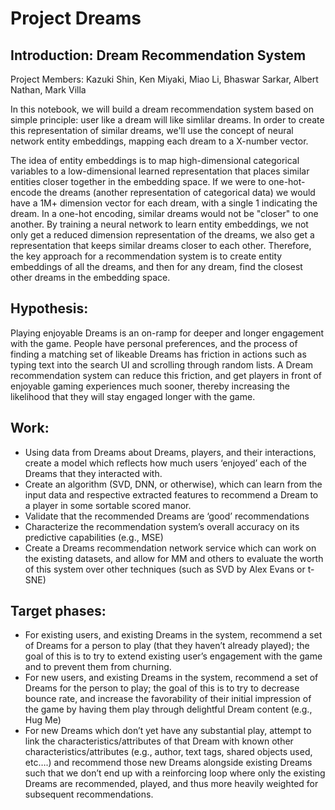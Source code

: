 # Project Dreams

## Introduction: Dream Recommendation System
Project Members: Kazuki Shin, Ken Miyaki, Miao Li, Bhaswar Sarkar, Albert Nathan, Mark Villa

In this notebook, we will build a dream recommendation system based on simple principle: user like a dream will like simlilar dreams. In order to create this representation of similar dreams, we'll use the concept of neural network entity embeddings, mapping each dream to a X-number vector.

The idea of entity embeddings is to map high-dimensional categorical variables to a low-dimensional learned representation that places similar entities closer together in the embedding space. If we were to one-hot-encode the dreams (another representation of categorical data) we would have a 1M+ dimension vector for each dream, with a single 1 indicating the dream. In a one-hot encoding, similar dreams would not be "closer" to one another. By training a neural network to learn entity embeddings, we not only get a reduced dimension representation of the dreams, we also get a representation that keeps similar dreams closer to each other. Therefore, the key approach for a recommendation system is to create entity embeddings of all the dreams, and then for any dream, find the closest other dreams in the embedding space.

## Hypothesis:
Playing enjoyable Dreams is an on-ramp for deeper and longer engagement with the game.
People have personal preferences, and the process of finding a matching set of likeable Dreams has friction in actions such as typing text into the search UI and scrolling through random lists.
A Dream recommendation system can reduce this friction, and get players in front of enjoyable gaming experiences much sooner, thereby increasing the likelihood that they will stay engaged longer with the game.

## Work:
- Using data from Dreams about Dreams, players, and their interactions, create a model which reflects how much users ‘enjoyed’ each of the Dreams that they interacted with.
- Create an algorithm (SVD, DNN, or otherwise), which can learn from the input data and respective extracted features to recommend a Dream to a player in some sortable scored manor.
- Validate that the recommended Dreams are ‘good’ recommendations
- Characterize the recommendation system’s overall accuracy on its predictive capabilities (e.g., MSE)
- Create a Dreams recommendation network service which can work on the existing datasets, and allow for MM and others to evaluate the worth of this system over other techniques (such as SVD by Alex Evans or t-SNE)

## Target phases:
- For existing users, and existing Dreams in the system, recommend a set of Dreams for a person to play (that they haven’t already played); the goal of this is to try to extend existing user’s engagement with the game and to prevent them from churning.
- For new users, and existing Dreams in the system, recommend a set of Dreams for the person to play; the goal of this is to try to decrease bounce rate, and increase the favorability of their initial impression of the game by having them play through delightful Dream content (e.g., Hug Me)
- For new Dreams which don’t yet have any substantial play, attempt to link the characteristics/attributes of that Dream with known other characteristics/attributes (e.g., author, text tags, shared objects used, etc….) and recommend those new Dreams alongside existing Dreams such that we don’t end up with a reinforcing loop where only the existing Dreams are recommended, played, and thus more heavily weighted for subsequent recommendations.
